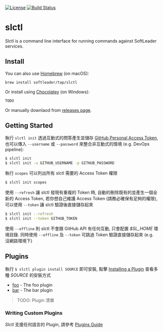 [![License](https://img.shields.io/badge/License-Apache%202.0-blue.svg)](https://github.com/softleader/slctl/blob/master/LICENSE)
[![Build Status](https://github-basic-badges.herokuapp.com/release/softleader/slctl.svg)](https://github.com/softleader/slctl/releases)

# slctl

Slctl is a command line interface for running commands against SoftLeader services.

## Install

You can also use [Homebrew](https://brew.sh/index_zh-tw) (on macOS):

```sh
brew install softleader/tap/slctl
```

Or install using [Chocolatey](https://chocolatey.org/) (on Windows):

```sh
TODO
```

Or manually downlaod from [releases page](https://github.com/softleader/slctl/releases).

## Getting Started 

執行 `slctl init` 透過互動式的問答產生並儲存 [GitHub Personal Access Token](https://github.com/settings/tokens), 也可以傳入 `--username` 或 `--password` 來整合非互動式的情境 (e.g. DevOps pipeline):

```sh
$ slctl init
$ slctl init -u GITHUB_USERNAME -p GITHUB_PASSWORD
```

執行 `scopes` 可以列出所有 slctl 需要的 Access Token 權限

```sh
$ slctl init scopes
```

使用 `--refresh` 讓 slctl 發現有重複的 Token 時, 自動的刪除既有的並產生一個全新的 Access Token, 若你想自己維護 Access Token (請務必確保有足夠的權限), 可以使用 `--token` 讓 slctl 驗證後直接儲存起來

```sh
$ slctl init --refresh
$ slctl init --token GITHUB_TOKEN
```

使用 `--offline` 則 slctl 不會跟 GitHub API 有任何互動, 只會配置 *$SL_HOME* 環境目錄. 同時使用 `--offline` 及 `--token` 可跳過 Token 驗證直接儲存起來 (e.g. 沒網路環境下)

## Plugins

執行 `$ slctl plugin install SOURCE` 即可安裝, 點擊 [Installing a Plugin](https://github.com/softleader/slctl/wiki/Plugins-Guide#installing-a-plugin) 查看多種 *SOURCE* 的安裝方式

- [foo](#) - The foo plugin
- [bar](#) - The bar plugin

> TODO: Plugin 清單

### Writing Custom Plugins

*Slctl* 支援任何語言的 Plugin, 請參考 [Plugins Guide](https://github.com/softleader/slctl/wiki/Plugins-Guide)

